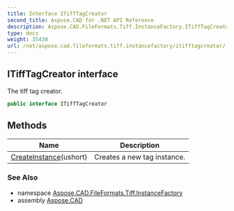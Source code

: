 ```yaml
---
title: Interface ITiffTagCreator
second_title: Aspose.CAD for .NET API Reference
description: Aspose.CAD.FileFormats.Tiff.InstanceFactory.ITiffTagCreator interface. The tiff tag creator
type: docs
weight: 35430
url: /net/aspose.cad.fileformats.tiff.instancefactory/itifftagcreator/
---
```

## ITiffTagCreator interface

The tiff tag creator.

```csharp
public interface ITiffTagCreator
```

## Methods

| Name | Description |
| --- | --- |
| [CreateInstance](../../aspose.cad.fileformats.tiff.instancefactory/itifftagcreator/createinstance/)(ushort) | Creates a new tag instance. |

### See Also

* namespace [Aspose.CAD.FileFormats.Tiff.InstanceFactory](../../aspose.cad.fileformats.tiff.instancefactory/)
* assembly [Aspose.CAD](../../)


